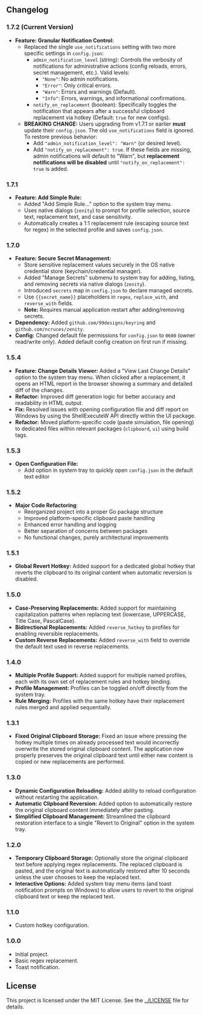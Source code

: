 ## Changelog

### 1.7.2 (Current Version)

*   **Feature: Granular Notification Control:**
    *   Replaced the single `use_notifications` setting with two more specific settings in `config.json`:
        *   `admin_notification_level` (string): Controls the verbosity of notifications for administrative actions (config reloads, errors, secret management, etc.). Valid levels:
            *   `"None"`: No admin notifications.
            *   `"Error"`: Only critical errors.
            *   `"Warn"`: Errors and warnings (Default).
            *   `"Info"`: Errors, warnings, and informational confirmations.
        *   `notify_on_replacement` (boolean): Specifically toggles the notification that appears after a successful clipboard replacement via hotkey (Default: `true` for new configs).
    *   **BREAKING CHANGE:** Users upgrading from v1.7.1 or earlier **must** update their `config.json`. The old `use_notifications` field is ignored. To restore previous behavior:
        *   Add `"admin_notification_level": "Warn"` (or desired level).
        *   Add `"notify_on_replacement": true`.
        If these fields are missing, admin notifications will default to "Warn", but **replacement notifications will be disabled** until `"notify_on_replacement": true` is added.

### 1.7.1

*   **Feature: Add Simple Rule:**
    *   Added "Add Simple Rule..." option to the system tray menu.
    *   Uses native dialogs (`zenity`) to prompt for profile selection, source text, replacement text, and case sensitivity.
    *   Automatically creates a 1:1 replacement rule (escaping source text for regex) in the selected profile and saves `config.json`.

### 1.7.0

*   **Feature: Secure Secret Management:**
    *   Store sensitive replacement values securely in the OS native credential store (keychain/credential manager).
    *   Added "Manage Secrets" submenu to system tray for adding, listing, and removing secrets via native dialogs (`zenity`).
    *   Introduced `secrets` map in `config.json` to declare managed secrets.
    *   Use `{{secret_name}}` placeholders in `regex`, `replace_with`, and `reverse_with` fields.
    *   **Note:** Requires manual application restart after adding/removing secrets.
*   **Dependency:** Added `github.com/99designs/keyring` and `github.com/ncruces/zenity`.
*   **Config:** Changed default file permissions for `config.json` to `0600` (owner read/write only). Added default config creation on first run if missing.

### 1.5.4

*   **Feature: Change Details Viewer:** Added a "View Last Change Details" option to the system tray menu. When clicked after a replacement, it opens an HTML report in the browser showing a summary and detailed diff of the changes.
*   **Refactor:** Improved diff generation logic for better accuracy and readability in HTML output.
*   **Fix:** Resolved issues with opening configuration file and diff report on Windows by using the ShellExecuteW API directly within the UI package.
*   **Refactor:** Moved platform-specific code (paste simulation, file opening) to dedicated files within relevant packages (`clipboard`, `ui`) using build tags.

### 1.5.3

*   **Open Configuration File:**
    *   Add option in system tray to quickly open ```config.json``` in the default text editor

### 1.5.2

*   **Major Code Refactoring**:
    *   Reorganized project into a proper Go package structure
    *   Improved platform-specific clipboard paste handling
    *   Enhanced error handling and logging
    *   Better separation of concerns between packages
    *   No functional changes, purely architectural improvements

### 1.5.1

*   **Global Revert Hotkey:**
    Added support for a dedicated global hotkey that reverts the clipboard to its original content when automatic reversion is disabled.

### 1.5.0

*   **Case-Preserving Replacements:**
    Added support for maintaining capitalization patterns when replacing text (lowercase, UPPERCASE, Title Case, PascalCase).
*   **Bidirectional Replacements:**
    Added `reverse_hotkey` to profiles for enabling reversible replacements.
*   **Custom Reverse Replacements:**
    Added `reverse_with` field to override the default text used in reverse replacements.

### 1.4.0

*   **Multiple Profile Support:**
    Added support for multiple named profiles, each with its own set of replacement rules and hotkey binding.
*   **Profile Management:**
    Profiles can be toggled on/off directly from the system tray.
*   **Rule Merging:**
    Profiles with the same hotkey have their replacement rules merged and applied sequentially.

### 1.3.1

*   **Fixed Original Clipboard Storage:**
    Fixed an issue where pressing the hotkey multiple times on already processed text would incorrectly overwrite the stored original clipboard content. The application now properly preserves the original clipboard text until either new content is copied or new replacements are performed.

### 1.3.0

*   **Dynamic Configuration Reloading:**
    Added ability to reload configuration without restarting the application.
*   **Automatic Clipboard Reversion:**
    Added option to automatically restore the original clipboard content immediately after pasting.
*   **Simplified Clipboard Management:**
    Streamlined the clipboard restoration interface to a single "Revert to Original" option in the system tray.

### 1.2.0
*   **Temporary Clipboard Storage:**
    Optionally store the original clipboard text before applying regex replacements. The replaced clipboard is pasted, and the original text is automatically restored after 10 seconds unless the user chooses to keep the replaced text.
*   **Interactive Options:**
    Added system tray menu items (and toast notification prompts on Windows) to allow users to revert to the original clipboard text or keep the replaced text.

### 1.1.0
*   Custom hotkey configuration.

### 1.0.0
*   Initial project.
*   Basic regex replacement.
*   Toast notification.

## License

This project is licensed under the MIT License. See the [../LICENSE](../LICENSE) file for details.